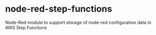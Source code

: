 # node-red-step-functions
Node-Red module to support storage of node-red configuration data in AWS Step Functions
